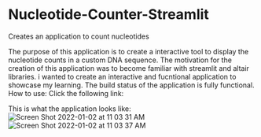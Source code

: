# Nucleotide-Counter-Streamlit
Creates an application to count nucleotides

The purpose of this application is to create a interactive tool to display the nucleotide counts in a custom DNA sequence. 
The motivation for the creation of this application was to become familiar with streamlit and altair libraries. i wanted to create an interactive and fucntional application to showcase my learning.
The build status of the application is fully functional.
How to use:
Click the following link:



This is what the application looks like:
![Screen Shot 2022-01-02 at 11 03 31 AM](https://user-images.githubusercontent.com/90015489/147881663-6d3f1acf-978f-48ba-ae4b-f74e3968c021.png)
![Screen Shot 2022-01-02 at 11 03 37 AM](https://user-images.githubusercontent.com/90015489/147881666-75e988fb-d3e9-40a3-bfeb-69c1213a7e78.png)
